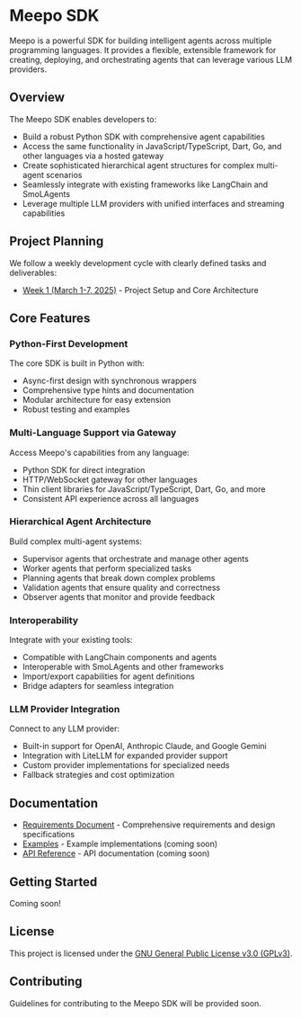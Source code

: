 # Meepo SDK

Meepo is a powerful SDK for building intelligent agents across multiple programming languages. It provides a flexible, extensible framework for creating, deploying, and orchestrating agents that can leverage various LLM providers.

## Overview

The Meepo SDK enables developers to:

- Build a robust Python SDK with comprehensive agent capabilities
- Access the same functionality in JavaScript/TypeScript, Dart, Go, and other languages via a hosted gateway
- Create sophisticated hierarchical agent structures for complex multi-agent scenarios
- Seamlessly integrate with existing frameworks like LangChain and SmoLAgents
- Leverage multiple LLM providers with unified interfaces and streaming capabilities

## Project Planning

We follow a weekly development cycle with clearly defined tasks and deliverables:

- [Week 1 (March 1-7, 2025)](weekly_tasks/week1.md) - Project Setup and Core Architecture

## Core Features
### Python-First Development

The core SDK is built in Python with:
- Async-first design with synchronous wrappers
- Comprehensive type hints and documentation
- Modular architecture for easy extension
- Robust testing and examples

### Multi-Language Support via Gateway

Access Meepo's capabilities from any language:
- Python SDK for direct integration
- HTTP/WebSocket gateway for other languages
- Thin client libraries for JavaScript/TypeScript, Dart, Go, and more
- Consistent API experience across all languages

### Hierarchical Agent Architecture

Build complex multi-agent systems:
- Supervisor agents that orchestrate and manage other agents
- Worker agents that perform specialized tasks
- Planning agents that break down complex problems
- Validation agents that ensure quality and correctness
- Observer agents that monitor and provide feedback

### Interoperability

Integrate with your existing tools:
- Compatible with LangChain components and agents
- Interoperable with SmoLAgents and other frameworks
- Import/export capabilities for agent definitions
- Bridge adapters for seamless integration

### LLM Provider Integration

Connect to any LLM provider:
- Built-in support for OpenAI, Anthropic Claude, and Google Gemini
- Integration with LiteLLM for expanded provider support
- Custom provider implementations for specialized needs
- Fallback strategies and cost optimization

## Documentation

- [Requirements Document](requirements.md) - Comprehensive requirements and design specifications
- [Examples](examples/) - Example implementations (coming soon)
- [API Reference](docs/) - API documentation (coming soon)

## Getting Started

Coming soon!

## License

This project is licensed under the [GNU General Public License v3.0 (GPLv3)](LICENSE).

## Contributing

Guidelines for contributing to the Meepo SDK will be provided soon.
